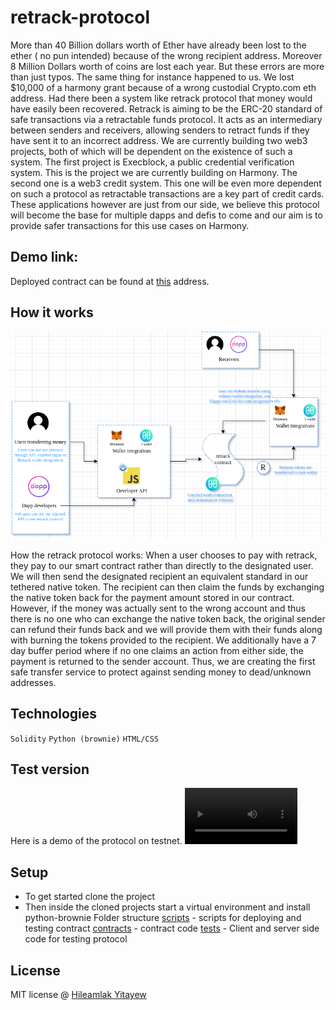 # retrack-protocol
More than 40 Billion dollars worth of Ether have already been lost to the ether ( no pun intended) because of the wrong recipient address. Moreover 8 Million Dollars worth of coins are lost each year. But these errors are more than just typos. The same thing for instance happened to us. We lost $10,000 of a harmony grant because of a wrong custodial Crypto.com eth address. Had there been a system like retrack protocol that money would have easily been recovered. Retrack is aiming to be the ERC-20 standard of safe transactions via a retractable funds protocol. It acts as an intermediary between senders and receivers, allowing senders to retract funds if they have sent it to an incorrect address. We are currently building two web3 projects, both of which will be dependent on the existence of such a system. The first project is Execblock, a public credential verification system. This is the project we are currently building on Harmony. The second one is a web3 credit system. This one will be even more dependent on such a protocol as retractable transactions are a key part of credit cards. These applications however are just from our side, we believe this protocol will become the base for multiple dapps and defis to come and our aim is to provide safer transactions for this use cases on Harmony.

## Demo link:
Deployed contract can be found at [this]() address.

## How it works

![mechanics](./mechanics.png)

How the retrack protocol works: When a user chooses to pay with retrack, they pay to our smart contract rather than directly to the designated user. We will then send the designated recipient an equivalent standard in our tethered native token. The recipient can then claim the funds by exchanging the native token back for the payment amount stored in our contract. However, if the money was actually sent to the wrong account and thus there is no one who can exchange the native token back, the original sender can refund their funds back and we will provide them with their funds along with burning the tokens provided to the recipient. We additionally have a 7 day buffer period where if no one claims an action from either side, the payment is returned to the sender account. Thus, we are creating the first safe transfer service to protect against sending money to dead/unknown addresses.

## Technologies
`Solidity`
`Python (brownie)`
`HTML/CSS`

## Test version

Here is a demo of the protocol on testnet. 
<video src="https://www.youtube.com/watch?v=BhCPNMv85m0" width=180/>


## Setup
- To get started clone the project
- Then inside the cloned projects start a virtual environment
    and install python-brownie
Folder structure
[scripts](./scripts) - scripts for deploying and testing contract
[contracts](./contracts) - contract code
[tests](./tests) - Client and server side code for testing protocol


## License

MIT license @ [Hileamlak Yitayew](https://github.com/hileamlakb)
